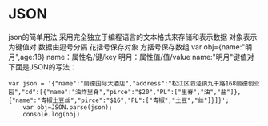 # JSON
json的简单用法
采用完全独立于编程语言的文本格式来存储和表示数据
对象表示为键值对     数据由逗号分隔     花括号保存对象    方括号保存数组
		var obj={name:"明月",age:18}
 name：属性名/键/key
 明月：属性值/值/value
 name:"明月"键值对
 下面是JSON的写法：
 
    var json = '{"name":"丽德国际大酒店","address":"松江区泗泾镇九干路168丽德创业园","cd":[{"name":"油炸里脊","pirce":"$20","PL":["里脊","油","盐"]},{"name":"青椒土豆丝","pirce":"$16","PL":["青椒","土豆","丝"]}]}';
		var obj=JSON.parse(json);
		console.log(obj)
